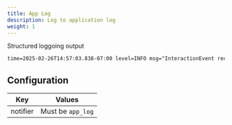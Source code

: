 ```yaml
---
title: App Log
description: Log to application log
weight: 1
---
```


Structured loggoing output

```txt
time=2025-02-26T14:57:03.838-07:00 level=INFO msg="InteractionEvent received" xodbox.pkg=github.com/defektive/xodbox/pkg/notifiers/app_log details="HTTPX: GET /l/face from 127.0.0.1:56407"
```

## Configuration


| Key      | Values            |
|----------|-------------------|
| notifier | Must be `app_log` |


